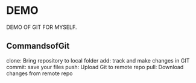 # DEMO

DEMO OF GIT FOR MYSELF.

## CommandsofGit

clone: Bring repository to local folder
add: track and make changes in GIT
commit: save your files
push: Upload Git to remote repo
pull: Download changes from remote repo
